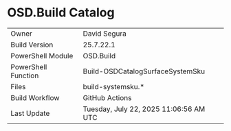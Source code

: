 ﻿# OSD.Build Catalog

| | |
|-|-|
| Owner | David Segura |
| Build Version | 25.7.22.1 |
| PowerShell Module | OSD.Build |
| PowerShell Function | Build-OSDCatalogSurfaceSystemSku |
| Files | build-systemsku.* |
| Build Workflow | GitHub Actions |
| Last Update | Tuesday, July 22, 2025 11:06:56 AM UTC |
